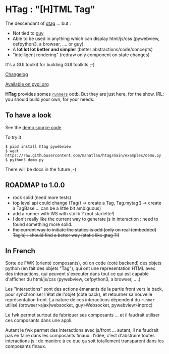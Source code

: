 # HTag : "[H]TML Tag"

The descendant of [gtag](https://github.com/manatlan/gtag) ... but :

 * Not tied to [guy](https://github.com/manatlan/guy)
 * Able to be used in anything which can display html/js/css (pywebview, cefpython3, a browser, .... or guy)
 * A **lot lot lot better and simpler** (better abstractions/code/concepts)
 * "intelligent rendering" (redraw only component on state changes)

It's a GUI toolkit for building GUI toolkits ;-)

[Changelog](changelog.md)

[Available on pypi.org](https://pypi.org/project/htag/)

**HTag** provides somes [`runners`](htag/runners) ootb. But they are just here, for the show. IRL: you should build your own, for your needs.

## To have a look

See the [demo source code](https://github.com/manatlan/htag/blob/main/examples/demo.py)

To try it :

    $ pip3 install htag pywebview
    $ wget https://raw.githubusercontent.com/manatlan/htag/main/examples/demo.py
    $ python3 demo.py

There will be docs in the future ;-)

## ROADMAP to 1.0.0

 * rock solid (need more tests)
 * top level api could change (Tag() -> create a Tag, Tag.mytag() -> create a TagBase ... can be a little bit ambiguous)
 * add a runner with WS with stdlib ? (not starlette!)
 * I don't really like the current way to generate js in interaction : need to found something more solid.
 * ~~the current way to initiate the statics is odd (only on real (embedded) Tag's) : should find a better way (static like gtag ?!)~~

## In French
Sorte de FWK (orienté composants), où on code (coté backend) des objets python (en fait des objets "Tag"), qui ont une representation HTML avec des interactions, qui peuvent s'executer dans tout ce qui est capable d'afficher du html/js/css (pywebview, cefpython3, a browser, ....)

Les "interactions" sont des actions émanants de la partie front vers le back, pour synchroniser l'état de l'objet (côté back), et retourner sa nouvelle représentation front.
La nature de ces interactions dépendent du `runner` utilisé (browser>ajax|websocket, guy>Websocket, pywebview>inproc)

Le fwk permet surtout de fabriquer ses composants ... et il faudrait utiliser ces composants dans une appli.

Autant le fwk permet des interactions avec js/front ... autant, il ne faudrait pas en faire dans les composants finaux : l'idée, c'est d'abstraire toutes interactions js : de manière à ce que ça soit totallement transparent dans les composants finaux.


